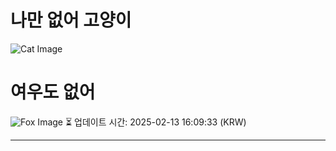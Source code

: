 
# 나만 없어 고양이

![Cat Image](https://cdn2.thecatapi.com/images/9uk.jpg)

# 여우도 없어
![Fox Image](https://randomfox.ca/images/118.jpg)
⏳ 업데이트 시간: 2025-02-13 16:09:33 (KRW)

---
